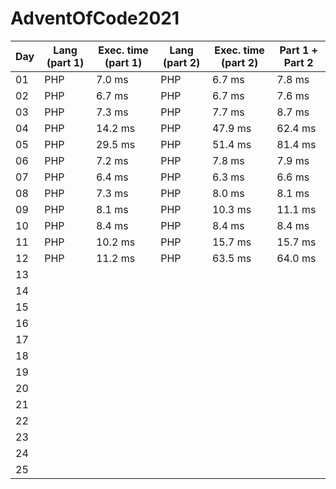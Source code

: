 # AdventOfCode2021

| Day                     | Lang (**part 1**)       | Exec. time (**part 1**) | Lang (**part 2**)       | Exec. time (**part 2**) | Part 1 + Part 2 |
| ----------------------- | ----------------------- | ----------------------- | ----------------------- | ----------------------- | ----------------|
| 01                      | PHP                     | 7\.0 ms                 | PHP                     | 6\.7 ms                 | 7\.8 ms         |
| 02                      | PHP                     | 6\.7 ms                 | PHP                     | 6\.7 ms                 | 7\.6 ms         |
| 03                      | PHP                     | 7\.3 ms                 | PHP                     | 7\.7 ms                 | 8\.7 ms         |
| 04                      | PHP                     | 14\.2 ms                | PHP                     | 47\.9 ms                | 62\.4 ms        |
| 05                      | PHP                     | 29\.5 ms                | PHP                     | 51\.4 ms                | 81\.4 ms        |
| 06                      | PHP                     | 7\.2 ms                 | PHP                     | 7\.8 ms                 | 7\.9 ms         |
| 07                      | PHP                     | 6\.4 ms                 | PHP                     | 6\.3 ms                 | 6\.6 ms         |
| 08                      | PHP                     | 7\.3 ms                 | PHP                     | 8\.0 ms                 | 8\.1 ms         |
| 09                      | PHP                     | 8\.1 ms                 | PHP                     | 10\.3 ms                | 11\.1 ms        |
| 10                      | PHP                     | 8\.4 ms                 | PHP                     | 8\.4 ms                 | 8\.4 ms         |
| 11                      | PHP                     | 10\.2 ms                | PHP                     | 15\.7 ms                | 15\.7 ms        |
| 12                      | PHP                     | 11\.2 ms                | PHP                     | 63\.5 ms                | 64\.0 ms        |
| 13                      |                         |                         |                         |                         |                 |
| 14                      |                         |                         |                         |                         |                 |
| 15                      |                         |                         |                         |                         |                 |
| 16                      |                         |                         |                         |                         |                 |
| 17                      |                         |                         |                         |                         |                 |
| 18                      |                         |                         |                         |                         |                 |
| 19                      |                         |                         |                         |                         |                 |
| 20                      |                         |                         |                         |                         |                 |
| 21                      |                         |                         |                         |                         |                 |
| 22                      |                         |                         |                         |                         |                 |
| 23                      |                         |                         |                         |                         |                 |
| 24                      |                         |                         |                         |                         |                 |
| 25                      |                         |                         |                         |                         |                 |


